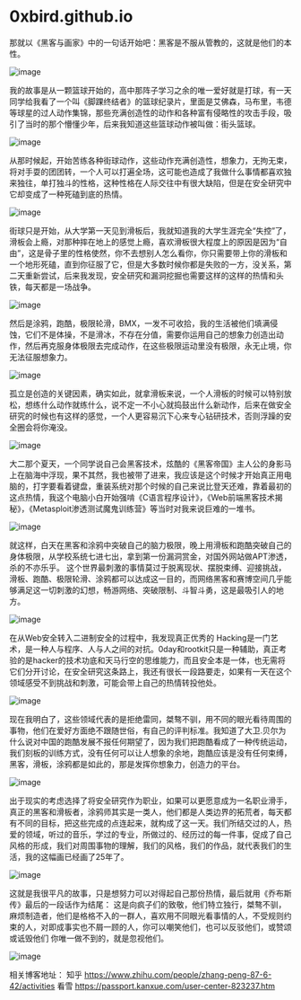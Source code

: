 # 0xbird.github.io
那就以《黑客与画家》中的一句话开始吧：黑客是不服从管教的，这就是他们的本性。

![image](https://github.com/streetleague/0xbird.github.io/blob/master/images/微信截图_20190627192134.png)

我的故事是从一颗篮球开始的，高中那阵子学习之余的唯一爱好就是打球，有一天同学给我看了一个叫《脚踝终结者》的篮球纪录片，里面是艾佛森，马布里，韦德等球星的过人动作集锦，那些充满创造性的动作和各种富有侵略性的攻击手段，吸引了当时的那个懵懂少年，后来我知道这些篮球动作被叫做：街头篮球。

![image](https://github.com/streetleague/0xbird.github.io/blob/master/images/微信截图_20190627192157.png)

从那时候起，开始苦练各种街球动作，这些动作充满创造性，想象力，无拘无束，将对手耍的团团转，一个人可以打遍全场，这可能也造成了我做什么事情都喜欢独来独往，单打独斗的性格，这种性格在人际交往中有很大缺陷，但是在安全研究中它却变成了一种死磕到底的热情。

![image](https://github.com/streetleague/0xbird.github.io/blob/master/images/微信截图_20190627192209.png)

街球只是开始，从大学第一天见到滑板后，我就知道我的大学生涯完全“失控”了，滑板会上瘾，对那种摔在地上的感觉上瘾，喜欢滑板很大程度上的原因是因为“自由”，这是骨子里的性格使然，你不去想别人怎么看你，你只需要带上你的滑板和一个地形死磕，直到你征服了它，但是大多数时候你都是失败的一方，没关系，第二天重新尝试，后来我发现，安全研究和漏洞挖掘也需要这样的这样的热情和头铁，每天都是一场战争。

![image](https://github.com/streetleague/0xbird.github.io/blob/master/images/微信截图_20190627192223.png)

然后是涂鸦，跑酷，极限轮滑，BMX，一发不可收拾，我的生活被他们填满侵蚀，它们不是体操，不是滑冰，不存在分值，需要你运用自己的想象力创造出动作，然后再克服身体极限去完成动作，在这些极限运动里没有极限，永无止境，你无法征服想象力。

![image](https://github.com/streetleague/0xbird.github.io/blob/master/images/微信截图_20190627192234.png)

孤立是创造的关键因素，确实如此，就拿滑板来说，一个人滑板的时候可以特别放松，想练什么动作就练什么，说不定一不小心就捣鼓出什么新动作，后来在做安全研究的时候也有这样的感觉，一个人更容易沉下心来专心钻研技术，否则浮躁的安全圈会将你淹没。

![image](https://github.com/streetleague/0xbird.github.io/blob/master/images/微信截图_20190627192244.png)

大二那个夏天，一个同学说自己会黑客技术，炫酷的《黑客帝国》主人公的身影马上在脑海中浮现，果不其然，我也被带了进来，我应该是这个时候才开始真正用电脑的，打字要看着键盘，重装系统对那个时候的自己来说比登天还难，靠着最初的这点热情，我这个电脑小白开始强啃《C语言程序设计》，《Web前端黑客技术揭秘》，《Metasploit渗透测试魔鬼训练营》等当时对我来说巨难的一堆书。

![image](https://github.com/streetleague/0xbird.github.io/blob/master/images/微信截图_20190627192257.png)

就这样，白天在黑客和涂鸦中突破自己的脑力极限，晚上用滑板和跑酷突破自己的身体极限，从学校系统七进七出，拿到第一份漏洞赏金，对国外网站做APT渗透，杀的不亦乐乎。 这个世界最刺激的事情莫过于脱离现状、摆脱束缚、迎接挑战，滑板、跑酷、极限轮滑、涂鸦都可以达成这一目的，而网络黑客和赛博空间几乎能够满足这一切刺激的幻想，畅游网络、突破限制、斗智斗勇，这是最吸引人的地方。

![image](https://github.com/streetleague/0xbird.github.io/blob/master/images/微信截图_20190627192308.png)

在从Web安全转入二进制安全的过程中，我发现真正优秀的 Hacking是一门艺术，是一种人与程序、人与人之间的对抗。0day和rootkit只是一种辅助，真正考验的是hacker的技术功底和天马行空的思维能力，而且安全本是一体，也无需将它们分开讨论，在安全研究这条路上，我还有很长一段路要走，如果有一天在这个领域感受不到挑战和刺激，可能会带上自己的热情转投他处。

![image](https://github.com/streetleague/0xbird.github.io/blob/master/images/微信截图_20190627192321.png)

现在我明白了，这些领域代表的是拒绝雷同，桀骜不驯，用不同的眼光看待周围的事物，他们在爱好方面绝不跟随世俗，有自己的评判标准。我知道了大卫.贝尔为什么说对中国的跑酷发展不报任何期望了，因为我们把跑酷看成了一种传统运动，我们刻板的训练方式，没有任何可以让人想象的余地，跑酷应该是没有任何束缚，黑客，滑板，涂鸦都是如此的，那是发挥你想象力，创造力的平台。

![image](https://github.com/streetleague/0xbird.github.io/blob/master/images/微信截图_20190627192332.png)

出于现实的考虑选择了将安全研究作为职业，如果可以更愿意成为一名职业滑手，真正的黑客和滑板者，涂鸦师其实是一类人，他们都是人类边界的拓荒者，每天都有不同的目标，把这些完成的点连起来，就构成了这一天。我们所结交过的人，热爱的领域，听过的音乐，学过的专业，所做过的、经历过的每一件事，促成了自己风格的形成，我们对周围事物的理解，我们的风格，我们的作品，就代表我们的生活，我的这幅画已经画了25年了。

![image](https://github.com/streetleague/0xbird.github.io/blob/master/images/微信截图_20190627192334.png)

这就是我很平凡的故事，只是想努力可以对得起自己那份热情，最后就用《乔布斯传》最后的一段话作为结尾：
这是向疯子们的致敬，他们特立独行，桀骜不驯，麻烦制造者，他们是格格不入的一群人，喜欢用不同眼光看事情的人，不受规则约束的人，对即成事实也不屑一顾的人，你可以嘲笑他们，也可以反驳他们，或赞颂或诋毁他们 你唯一做不到的，就是忽视他们。

![image](https://github.com/streetleague/0xbird.github.io/blob/master/images/微信截图_20190627192354.png)

相关博客地址：
知乎
https://www.zhihu.com/people/zhang-peng-87-6-42/activities
看雪
https://passport.kanxue.com/user-center-823237.htm



